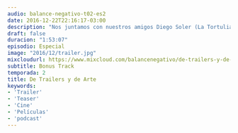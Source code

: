 ```yaml
---
audio: balance-negativo-t02-es2
date: 2016-12-22T22:16:17-03:00
description: "Nos juntamos con nuestros amigos Diego Soler (La Tortulia Podcast) y Manuel Galíndez (FM Multiplayer) para una charla distendida que empezó analizando las diferencias entre un teaser y un trailer, y que terminó en un en un debate sobre el arte en cine y literatura. Un delirio ideal para escuchar en este clima veraniego."
draft: false
duracion: "1:53:07"
episodio: Especial
image: "2016/12/trailer.jpg"
mixcloudurl: https://www.mixcloud.com/balancenegativo/de-trailers-y-de-arte/
subtitle: Bonus Track
temporada: 2
title: De Trailers y de Arte
keywords: 
- 'Trailer'
- 'Teaser'
- 'Cine'
- 'Películas'
- 'podcast'
---
```


